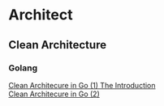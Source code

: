# Architect

## Clean Architecture 

### Golang

[Clean Architecure in Go (1) The Introduction](https://elitegoblin.github.io/2019/03/29/Clean-Architecure-in-Go/)  
[Clean Architecure in Go (2)](https://elitegoblin.github.io/2019/04/03/Clean-Architecure-in-Go-2/)
